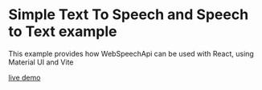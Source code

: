 # Simple Text To Speech and Speech to Text example

This example provides how WebSpeechApi can be used with React, using Material UI and Vite

[live demo](https://flaviusbadescu.github.io/text-to-speech/)
